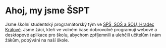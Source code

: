 # Ahoj, my jsme ŠSPT

Jsme školní studentský programátorský tým ve [SPŠ, SOŠ a SOU, Hradec Králové](https://www.hradebni.cz). Jsme žáci, kteří ve volném čase dobrovolně programují webové a desktopové aplikace pro školu, abychom zpříjemnili a ulehčili učitelům i nám žákům, pobývání na naší škole.
